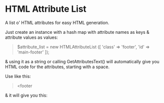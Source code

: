 HTML Attribute List
=========================

A list o' HTML attributes for easy HTML generation.

Just create an instance with a hash map with attribute names as keys & attribute values as values:

> $attribute_list = new HTMLAttributeList
> ([
> 	'class' => 'footer',
> 	'id' => 'main-footer'
> ]);

& using it as a string or calling GetAttributesText() will automatically give you HTML code for the attributes, starting with a space.

Use like this:

> <footer<?= $attribute_list; ?></footer>

& it will give you this:

> <footer class="footer" id="main-footer"></footer>
